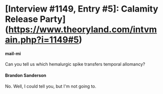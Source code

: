 # [Interview #1149, Entry #5]: Calamity Release Party](https://www.theoryland.com/intvmain.php?i=1149#5)

#### mail-mi

Can you tell us which hemalurgic spike transfers temporal allomancy?

#### Brandon Sanderson

No. Well, I could tell you, but I'm not going to.

